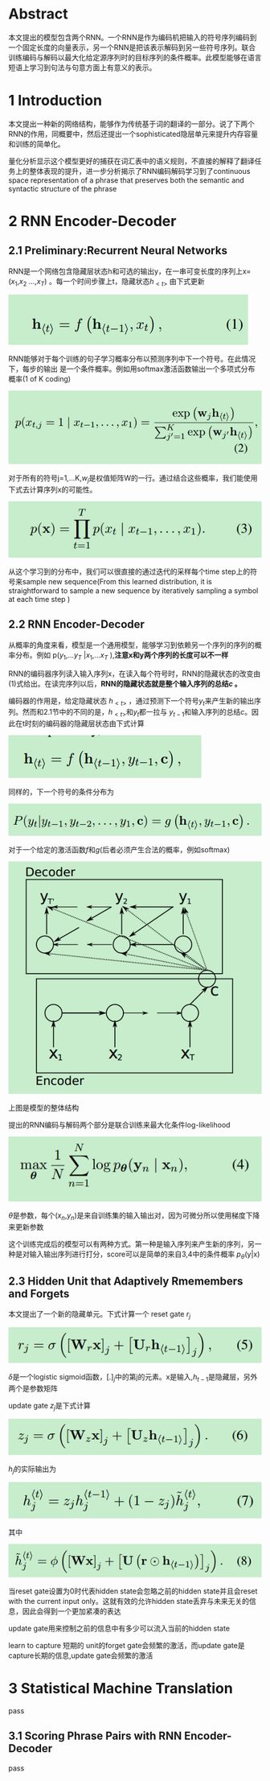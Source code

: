 # Abstract

本文提出的模型包含两个RNN。一个RNN是作为编码机把输入的符号序列编码到一个固定长度的向量表示，另一个RNN是把该表示解码到另一些符号序列。联合训练编码与解码以最大化给定源序列时的目标序列的条件概率。此模型能够在语言短语上学习到句法与句意方面上有意义的表示。

# 1 Introduction

本文提出一种新的网络结构，能够作为传统基于词的翻译的一部分。说了下两个RNN的作用，同概要中，然后还提出一个sophisticated隐层单元来提升内存容量和训练的简单化。

量化分析显示这个模型更好的捕获在词汇表中的语义规则，不直接的解释了翻译任务上的整体表现的提升，进一步分析揭示了RNN编码解码学习到了continuous space representation of a phrase that preserves both the semantic and syntactic structure of the phrase 

# 2 RNN Encoder-Decoder

## 2.1 Preliminary:Recurrent Neural Networks

RNN是一个网络包含隐藏层状态h和可选的输出y，在一串可变长度的序列上x=($x_1$,$x_2$ ...,$x_T$) 。每一个时间步骤上t，隐藏状态$h_{<t>}$ 由下式更新

![tu](../photo/rnn2014/3.png)

RNN能够对于每个训练的句子学习概率分布以预测序列中下一个符号。在此情况下，每步的输出 是一个条件概率。例如用softmax激活函数输出一个多项式分布概率(1 of K coding)

![tu](../photo/rnn2014/2.png)

对于所有的符号j=1,...K,$w_j$是权值矩阵W的一行。通过结合这些概率，我们能使用下式去计算序列x的可能性。

![tu](../photo/rnn2014/1.png)

从这个学习到的分布中，我们可以很直接的通过迭代的采样每个time step上的符号来sample new sequence(From this learned distribution, it is straightforward to sample a new sequence by iteratively sampling a symbol at each time step )

## 2.2 RNN Encoder-Decoder

从概率的角度来看，模型是一个通用模型，能够学习到依赖另一个序列的序列的概率分布。例如 p($y_1$,...$y_T$ |$x_1$,...$x_T$ ),**注意x和y两个序列的长度可以不一样** 

RNN的编码器序列读入输入序列x，在读入每个符号时，RNN的隐藏状态的改变由(1)式给出。在读完序列以后，**RNN的隐藏状态就是整个输入序列的总结$c$  。**

编码器的作用是，给定隐藏状态 $h_{<t>}$ ，通过预测下一个符号$y_t$来产生新的输出序列。然而和2.1节中的不同的是，$h_{<t>}$和$y_t$都一拉与 $y_{t-1}$和输入序列的总结$c$。因此在t时刻的编码器的隐藏层状态由下式计算

![tu](../photo/rnn2014/4.png)

同样的，下一个符号的条件分布为

![tu](../photo/rnn2014/5.png)

对于一个给定的激活函数$f$和$g$(后者必须产生合法的概率，例如softmax)

![tu](../photo/rnn2014/6.png)

上图是模型的整体结构

提出的RNN编码与解码两个部分是联合训练来最大化条件log-likelihood

![tu](../photo/rnn2014/7.png)

$\theta$是参数，每个($x_n$,$y_n$)是来自训练集的输入输出对，因为可微分所以使用梯度下降来更新参数

这个训练完成后的模型可以有两种方式。第一种是输入序列来产生新的序列，另一种是对输入输出序列进行打分，score可以是简单的来自3,4中的条件概率 $p_{\theta}$(y|x)

## 2.3 Hidden Unit that Adaptively Rmemembers and Forgets

本文提出了一个新的隐藏单元。下式计算一个 reset  gate $r_j$

![tu](../photo/rnn2014/8.png)

$\delta$是一个logistic sigmoid函数，$[.]_j$中的第j的元素。x是输入,$h_{t-1}$是隐藏层，另外两个是参数矩阵

update gate $z_j$是下式计算

![tu](../photo/rnn2014/9.png)

$h_j$的实际输出为

![tu](../photo/rnn2014/10.png)

其中

![tu](../photo/rnn2014/11.png)

当reset gate设置为0时代表hidden state会忽略之前的hidden state并且会reset with the current input only。这就有效的允许hidden state丢弃与未来无关的信息，因此会得到一个更加紧凑的表达

update gate用来控制之前的信息中有多少可以流入当前的hidden state

learn to capture 短期的 unit的forget gate会频繁的激活，而update gate是capture长期的信息,update gate会频繁的激活

# 3 Statistical Machine Translation

pass 

## 3.1 Scoring Phrase Pairs with RNN Encoder-Decoder

pass























